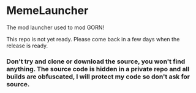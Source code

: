 # MemeLauncher
The mod launcher used to mod GORN!

This repo is not yet ready. Please come back in a few days when the release is ready.

### Don't try and clone or download the source, you won't find anything. The source code is hidden in a private repo and all builds are obfuscated, I will protect my code so don't ask for source.
